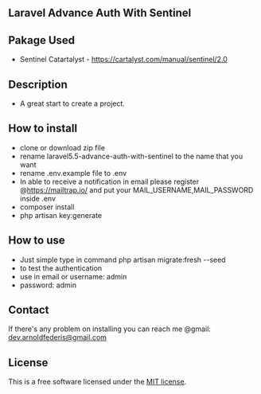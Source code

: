 ## Laravel Advance Auth With Sentinel

## Pakage Used
- Sentinel Catartalyst - https://cartalyst.com/manual/sentinel/2.0

## Description
- A great start to create a project.

## How to install
- clone or download zip file
- rename laravel5.5-advance-auth-with-sentinel to the name that you want
- rename .env.example file to .env
- In able to receive a notification in email please register @https://mailtrap.io/ and put your MAIL_USERNAME,MAIL_PASSWORD inside .env
- composer install
- php artisan key:generate

## How to use
- Just simple type in command php artisan migrate:fresh --seed
- to test the authentication
- use in email or username: admin
- password: admin

## Contact
If there's any problem on installing you can reach me @gmail: dev.arnoldfederis@gmail.com

## License
This is a free software licensed under the [MIT license](http://opensource.org/licenses/MIT).
